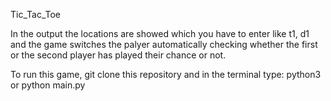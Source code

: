 Tic_Tac_Toe

In the output the locations are showed which you have to enter like t1, d1 and the game switches the palyer automatically checking whether the first or the second player has played their chance or not.

To run this game, git clone this repository and in the terminal type: python3 or python main.py
